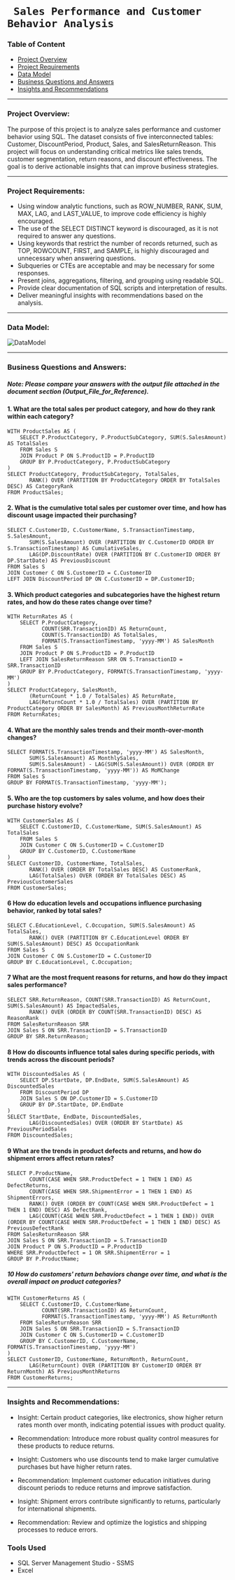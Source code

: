 # ` Sales Performance and Customer Behavior Analysis`
### Table of Content 
  - [Project Overview](#project-overview)
  - [Project Requirements](#project-requirements)
  - [Data Model](#data-model)
  - [Business Questions and Answers](#business-questions-and-answers)
  - [Insights and Recommendations](#insights-and-recommendations)
-------------------------------------------------------------------------------------------------------------------------------------------------------------------------
### Project Overview:
The purpose of this project is to analyze sales performance and customer behavior using SQL. The dataset consists of five interconnected tables: Customer, DiscountPeriod, Product, Sales, and SalesReturnReason. This project will focus on understanding critical metrics like sales trends, customer segmentation, return reasons, and discount effectiveness. The goal is to derive actionable insights that can improve business strategies.

-------------------------------------------------------------------------------------------------------------------------------------------------------------------------
### Project Requirements:
- Using window analytic functions, such as ROW_NUMBER, RANK, SUM, MAX, LAG, and LAST_VALUE, to improve code efficiency is highly encouraged.
- The use of the SELECT DISTINCT keyword is discouraged, as it is not required to answer any questions.
- Using keywords that restrict the number of records returned, such as TOP, ROWCOUNT, FIRST, and SAMPLE, is highly discouraged and unnecessary when answering questions.
- Subqueries or CTEs are acceptable and may be necessary for some responses.
- Present joins, aggregations, filtering, and grouping using readable SQL.
- Provide clear documentation of SQL scripts and interpretation of results.
- Deliver meaningful insights with recommendations based on the analysis.
-------------------------------------------------------------------------------------------------------------------------------------------------------------------------
### Data Model:

![DataModel ](https://github.com/user-attachments/assets/516c349d-84a7-4149-a59d-41c5542a9f18)

-------------------------------------------------------------------------------------------------------------------------------------------------------------------------
### Business Questions and Answers:
##### Note: Please compare your answers with the output file attached in the document section (Output_File_for_Reference). 
 #### 1. What are the total sales per product category, and how do they rank within each category?
```
WITH ProductSales AS (
    SELECT P.ProductCategory, P.ProductSubCategory, SUM(S.SalesAmount) AS TotalSales
    FROM Sales S
    JOIN Product P ON S.ProductID = P.ProductID
    GROUP BY P.ProductCategory, P.ProductSubCategory
)
SELECT ProductCategory, ProductSubCategory, TotalSales,
       RANK() OVER (PARTITION BY ProductCategory ORDER BY TotalSales DESC) AS CategoryRank
FROM ProductSales;

```
#### 2. What is the cumulative total sales per customer over time, and how has discount usage impacted their purchasing?
```
SELECT C.CustomerID, C.CustomerName, S.TransactionTimestamp, S.SalesAmount,
       SUM(S.SalesAmount) OVER (PARTITION BY C.CustomerID ORDER BY S.TransactionTimestamp) AS CumulativeSales,
       LAG(DP.DiscountRate) OVER (PARTITION BY C.CustomerID ORDER BY DP.StartDate) AS PreviousDiscount
FROM Sales S
JOIN Customer C ON S.CustomerID = C.CustomerID
LEFT JOIN DiscountPeriod DP ON C.CustomerID = DP.CustomerID;

```
#### 3. Which product categories and subcategories have the highest return rates, and how do these rates change over time?
```
WITH ReturnRates AS (
    SELECT P.ProductCategory, 
           COUNT(SRR.TransactionID) AS ReturnCount, 
           COUNT(S.TransactionID) AS TotalSales,
           FORMAT(S.TransactionTimestamp, 'yyyy-MM') AS SalesMonth
    FROM Sales S
    JOIN Product P ON S.ProductID = P.ProductID
    LEFT JOIN SalesReturnReason SRR ON S.TransactionID = SRR.TransactionID
    GROUP BY P.ProductCategory, FORMAT(S.TransactionTimestamp, 'yyyy-MM')
)
SELECT ProductCategory, SalesMonth, 
       (ReturnCount * 1.0 / TotalSales) AS ReturnRate,
       LAG(ReturnCount * 1.0 / TotalSales) OVER (PARTITION BY ProductCategory ORDER BY SalesMonth) AS PreviousMonthReturnRate
FROM ReturnRates;
```
#### 4. What are the monthly sales trends and their month-over-month changes?
```
SELECT FORMAT(S.TransactionTimestamp, 'yyyy-MM') AS SalesMonth, 
       SUM(S.SalesAmount) AS MonthlySales,
       SUM(S.SalesAmount) - LAG(SUM(S.SalesAmount)) OVER (ORDER BY FORMAT(S.TransactionTimestamp, 'yyyy-MM')) AS MoMChange
FROM Sales S
GROUP BY FORMAT(S.TransactionTimestamp, 'yyyy-MM');
```
#### 5. Who are the top customers by sales volume, and how does their purchase history evolve?
```
WITH CustomerSales AS (
    SELECT C.CustomerID, C.CustomerName, SUM(S.SalesAmount) AS TotalSales
    FROM Sales S
    JOIN Customer C ON S.CustomerID = C.CustomerID
    GROUP BY C.CustomerID, C.CustomerName
)
SELECT CustomerID, CustomerName, TotalSales, 
       RANK() OVER (ORDER BY TotalSales DESC) AS CustomerRank,
       LAG(TotalSales) OVER (ORDER BY TotalSales DESC) AS PreviousCustomerSales
FROM CustomerSales;
```
#### 6 How do education levels and occupations influence purchasing behavior, ranked by total sales?
```
SELECT C.EducationLevel, C.Occupation, SUM(S.SalesAmount) AS TotalSales,
       RANK() OVER (PARTITION BY C.EducationLevel ORDER BY SUM(S.SalesAmount) DESC) AS OccupationRank
FROM Sales S
JOIN Customer C ON S.CustomerID = C.CustomerID
GROUP BY C.EducationLevel, C.Occupation;
```
#### 7 What are the most frequent reasons for returns, and how do they impact sales performance?
```
SELECT SRR.ReturnReason, COUNT(SRR.TransactionID) AS ReturnCount, SUM(S.SalesAmount) AS ImpactedSales,
       RANK() OVER (ORDER BY COUNT(SRR.TransactionID) DESC) AS ReasonRank
FROM SalesReturnReason SRR
JOIN Sales S ON SRR.TransactionID = S.TransactionID
GROUP BY SRR.ReturnReason;
```
#### 8 How do discounts influence total sales during specific periods, with trends across the discount periods?
```
WITH DiscountedSales AS (
    SELECT DP.StartDate, DP.EndDate, SUM(S.SalesAmount) AS DiscountedSales
    FROM DiscountPeriod DP
    JOIN Sales S ON DP.CustomerID = S.CustomerID
    GROUP BY DP.StartDate, DP.EndDate
)
SELECT StartDate, EndDate, DiscountedSales,
       LAG(DiscountedSales) OVER (ORDER BY StartDate) AS PreviousPeriodSales
FROM DiscountedSales;
```
#### 9 What are the trends in product defects and returns, and how do shipment errors affect return rates?

```
SELECT P.ProductName, 
       COUNT(CASE WHEN SRR.ProductDefect = 1 THEN 1 END) AS DefectReturns, 
       COUNT(CASE WHEN SRR.ShipmentError = 1 THEN 1 END) AS ShipmentErrors,
       RANK() OVER (ORDER BY COUNT(CASE WHEN SRR.ProductDefect = 1 THEN 1 END) DESC) AS DefectRank,
       LAG(COUNT(CASE WHEN SRR.ProductDefect = 1 THEN 1 END)) OVER (ORDER BY COUNT(CASE WHEN SRR.ProductDefect = 1 THEN 1 END) DESC) AS PreviousDefectRank
FROM SalesReturnReason SRR
JOIN Sales S ON SRR.TransactionID = S.TransactionID
JOIN Product P ON S.ProductID = P.ProductID
WHERE SRR.ProductDefect = 1 OR SRR.ShipmentError = 1
GROUP BY P.ProductName;
```
##### 10 How do customers' return behaviors change over time, and what is the overall impact on product categories?
```
WITH CustomerReturns AS (
    SELECT C.CustomerID, C.CustomerName, 
           COUNT(SRR.TransactionID) AS ReturnCount,
           FORMAT(S.TransactionTimestamp, 'yyyy-MM') AS ReturnMonth
    FROM SalesReturnReason SRR
    JOIN Sales S ON SRR.TransactionID = S.TransactionID
    JOIN Customer C ON S.CustomerID = C.CustomerID
    GROUP BY C.CustomerID, C.CustomerName, FORMAT(S.TransactionTimestamp, 'yyyy-MM')
)
SELECT CustomerID, CustomerName, ReturnMonth, ReturnCount,
       LAG(ReturnCount) OVER (PARTITION BY CustomerID ORDER BY ReturnMonth) AS PreviousMonthReturns
FROM CustomerReturns;
```
-------------------------------------------------------------------------------------------------------------------------------------------------------------------------
### Insights and Recommendations:
- Insight: Certain product categories, like electronics, show higher return rates month over month, indicating potential issues with product quality.
- Recommendation: Introduce more robust quality control measures for these products to reduce returns.

- Insight: Customers who use discounts tend to make larger cumulative purchases but have higher return rates. 
- Recommendation: Implement customer education initiatives during discount periods to reduce returns and improve satisfaction.

- Insight: Shipment errors contribute significantly to returns, particularly for international shipments. 
- Recommendation: Review and optimize the logistics and shipping processes to reduce errors.

### Tools Used
- SQL Server Management Studio - SSMS
- Excel


